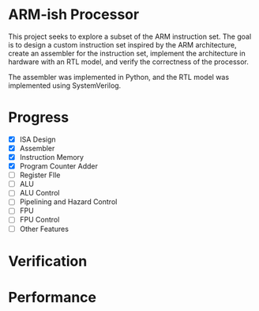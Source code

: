# ARM-ish Processor
This project seeks to explore a subset of the ARM instruction set. The goal is to design a custom instruction set inspired by the ARM architecture, create an assembler for the instruction set, implement the architecture in hardware with an RTL model, and verify the correctness of the processor.

The assembler was implemented in Python, and the RTL model was implemented using SystemVerilog.

# Progress
- [x] ISA Design
- [x] Assembler
- [x] Instruction Memory
- [x] Program Counter Adder
- [ ] Register FIle
- [ ] ALU
- [ ] ALU Control
- [ ] Pipelining and Hazard Control
- [ ] FPU
- [ ] FPU Control
- [ ] Other Features

# Verification

# Performance
